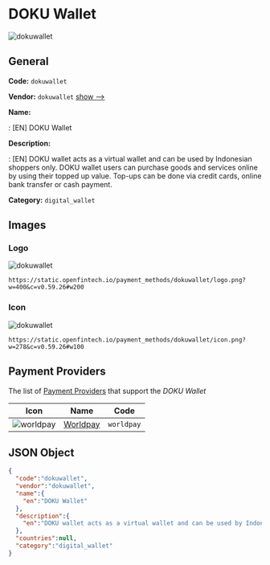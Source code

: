 
# DOKU Wallet 
![dokuwallet](https://static.openfintech.io/payment_methods/dokuwallet/logo.png?w=400&c=v0.59.26#w200)  

## General 
**Code:** `dokuwallet` 
 
**Vendor:** `dokuwallet` [show -->](/vendors/dokuwallet/) 
 
**Name:** 
 
:	[EN] DOKU Wallet 
 
**Description:** 
 
: [EN] DOKU wallet acts as a virtual wallet and can be used by Indonesian shoppers only. DOKU wallet users can purchase goods and services online by using their topped up value. Top-ups can be done via credit cards, online bank transfer or cash payment.  
 
**Category:** `digital_wallet` 
 

## Images 

### Logo 
![dokuwallet](https://static.openfintech.io/payment_methods/dokuwallet/logo.png?w=400&c=v0.59.26#w200)  

```
https://static.openfintech.io/payment_methods/dokuwallet/logo.png?w=400&c=v0.59.26#w200
```  

### Icon 
![dokuwallet](https://static.openfintech.io/payment_methods/dokuwallet/icon.png?w=278&c=v0.59.26#w100)  

```
https://static.openfintech.io/payment_methods/dokuwallet/icon.png?w=278&c=v0.59.26#w100
```  

## Payment Providers 
 
The list of [Payment Providers](/payment-providers/) that support the _DOKU Wallet_ 

|Icon|Name|Code| 
|:---:|:---:|:---:| 
|![worldpay](https://static.openfintech.io/payment_providers/worldpay/icon.svg?w=278&c=v0.59.26#w100) |[Worldpay](/payment-providers/worldpay/)|`worldpay`| 
 

## JSON Object 

```json
{
  "code":"dokuwallet",
  "vendor":"dokuwallet",
  "name":{
    "en":"DOKU Wallet"
  },
  "description":{
    "en":"DOKU wallet acts as a virtual wallet and can be used by Indonesian shoppers only. DOKU wallet users can purchase goods and services online by using their topped up value. Top-ups can be done via credit cards, online bank transfer or cash payment.\u00a0"
  },
  "countries":null,
  "category":"digital_wallet"
}
```  
